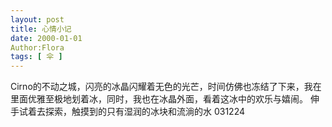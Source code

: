 ```yaml
---
layout: post
title: 心情小记
date: 2000-01-01
Author:Flora
tags: [ 伞 ]
---
```


Cirno的不动之城，闪亮的冰晶闪耀着无色的光芒，时间仿佛也冻结了下来，我在里面优雅至极地划着冰，同时，我也在冰晶外面，看着这冰中的欢乐与嬉闹。
伸手试着去探索，触摸到的只有湿润的冰块和流淌的水
031224


